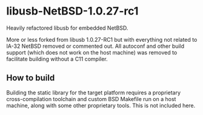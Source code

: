 # libusb-NetBSD-1.0.27-rc1
Heavily refactored libusb for embedded NetBSD.

More or less forked from libusb 1.0.27-RC1 but with everything not related to IA-32 NetBSD removed or commented out. All autoconf and other build support (which does not work on the host machine) was removed to facilitate building without a C11 compiler.

## How to build
Building the static library for the target platform requires a proprietary cross-compilation toolchain and custom BSD Makefile run on a host machine, along with some other proprietary tools. This is not included here.
